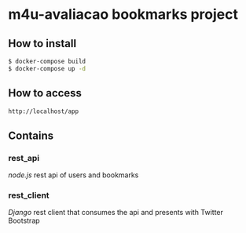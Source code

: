 # m4u-avaliacao bookmarks project

## How to install

```sh
$ docker-compose build
$ docker-compose up -d
```

## How to access

```sh
http://localhost/app
```

## Contains

### rest_api

*node.js* rest api of users and bookmarks

### rest_client

*Django* rest client that consumes the api and presents with Twitter Bootstrap
